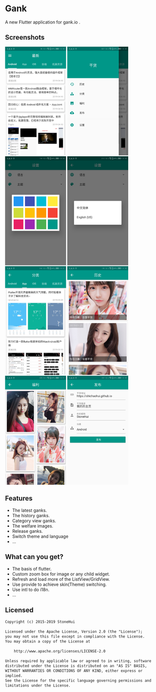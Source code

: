 # Gank

A new Flutter application for gank.io .

## Screenshots

<img src="./screenshots/home.jpg" width=200> <img src="./screenshots/drawer.jpg" width=200> <img src="./screenshots/theme.jpg" width=200> <img src="./screenshots/language.jpg" width=200> <img src="./screenshots/category.jpg" width=200> <img src="./screenshots/history.jpg" width=200> <img src="./screenshots/welfare.jpg" width=200> <img src="./screenshots/release.jpg" width=200>

## Features

* The latest ganks.
* The history ganks.
* Category view ganks.
* The welfare images.
* Release ganks.
* Switch theme and language
* ...

## What can you get?

* The basis of flutter.
* Custom zoom box for image or any child widget.
* Refresh and load more of the ListView/GridView.
* Use provide to achieve skin(Theme) switching.
* Use intl to do i18n.
* ...

## Licensed

```
Copyright (c) 2015-2019 StoneHui

Licensed under the Apache License, Version 2.0 (the "License");
you may not use this file except in compliance with the License.
You may obtain a copy of the License at

    http://www.apache.org/licenses/LICENSE-2.0

Unless required by applicable law or agreed to in writing, software
distributed under the License is distributed on an "AS IS" BASIS,
WITHOUT WARRANTIES OR CONDITIONS OF ANY KIND, either express or implied.
See the License for the specific language governing permissions and
limitations under the License.
```
